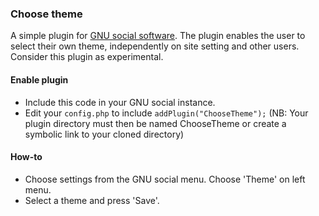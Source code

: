 ### Choose theme
A simple plugin for [GNU social software](http://gnu.io/social/). 
The plugin enables the user to select their own theme, independently on site setting and other users.
Consider this plugin as experimental.

#### Enable plugin
- Include this code in your GNU social instance. 
- Edit your `config.php` to include `addPlugin("ChooseTheme");`
(NB: Your plugin directory must then be named ChooseTheme or create a symbolic link to your cloned directory)

#### How-to
- Choose settings from the GNU social menu. Choose 'Theme' on left menu.
- Select a theme and press 'Save'.


